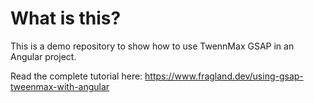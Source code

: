 # What is this?

This is a demo repository to show how to use TwennMax GSAP in an Angular project.

Read the complete tutorial here: https://www.fragland.dev/using-gsap-tweenmax-with-angular
